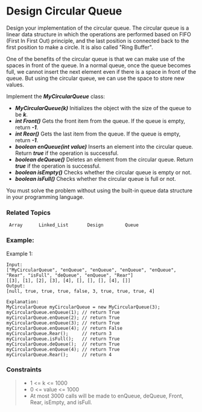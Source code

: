 # Design Circular Queue

Design your implementation of the circular queue. The circular queue is a linear data structure in which the operations are performed based on FIFO (First In First Out) principle, and the last position is connected back to the first position to make a circle. It is also called "Ring Buffer".

One of the benefits of the circular queue is that we can make use of the spaces in front of the queue. In a normal queue, once the queue becomes full, we cannot insert the next element even if there is a space in front of the queue. But using the circular queue, we can use the space to store new values.

Implement the _**MyCircularQueue**_ class:

  + _**MyCircularQueue(k)**_ Initializes the object with the size of the queue to be _**k**_.
  + _**int Front()**_ Gets the front item from the queue. If the queue is empty, return _**-1**_.
  + _**int Rear()**_ Gets the last item from the queue. If the queue is empty, return _**-1**_.
  + _**boolean enQueue(int value)**_ Inserts an element into the circular queue. Return _**true**_ if the operation is successful.
  + _**boolean deQueue()**_ Deletes an element from the circular queue. Return _**true**_ if the operation is successful.
  + _**boolean isEmpty()**_ Checks whether the circular queue is empty or not.
  + _**boolean isFull()**_ Checks whether the circular queue is full or not.

You must solve the problem without using the built-in queue data structure in your programming language. 
### Related Topics
     Array      Linked_List       Design        Queue

### Example:
Example 1:

    Input:
    ["MyCircularQueue", "enQueue", "enQueue", "enQueue", "enQueue", "Rear", "isFull", "deQueue", "enQueue", "Rear"]
    [[3], [1], [2], [3], [4], [], [], [], [4], []]
    Output:
    [null, true, true, true, false, 3, true, true, true, 4]

    Explanation:
    MyCircularQueue myCircularQueue = new MyCircularQueue(3);
    myCircularQueue.enQueue(1); // return True
    myCircularQueue.enQueue(2); // return True
    myCircularQueue.enQueue(3); // return True
    myCircularQueue.enQueue(4); // return False
    myCircularQueue.Rear();     // return 3
    myCircularQueue.isFull();   // return True
    myCircularQueue.deQueue();  // return True
    myCircularQueue.enQueue(4); // return True
    myCircularQueue.Rear();     // return 4
    
    
### Constraints

>-  1 <= k <= 1000
>-  0 <= value <= 1000
>-  At most 3000 calls will be made to enQueue, deQueue, Front, Rear, isEmpty, and isFull.
